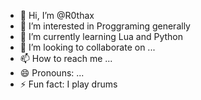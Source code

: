 - 👋 Hi, I’m @R0thax
- 👀 I’m interested in Proggraming generally
- 🌱 I’m currently learning Lua and Python
- 💞️ I’m looking to collaborate on ...
- 📫 How to reach me ...
- 😄 Pronouns: ...
- ⚡ Fun fact: I play drums

<!---
R0thax/R0thax is a ✨ special ✨ repository because its `README.md` (this file) appears on your GitHub profile.
You can click the Preview link to take a look at your changes.
--->
